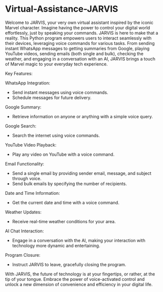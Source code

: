 # Virtual-Assistance-JARVIS
Welcome to JARVIS, your very own virtual assistant inspired by the iconic Marvel character. Imagine having the power to control your digital world effortlessly, just by speaking your commands. JARVIS is here to make that a reality. This Python program empowers users to interact seamlessly with their devices, leveraging voice commands for various tasks. From sending instant WhatsApp messages to getting summaries from Google, playing YouTube videos, sending emails (both single and bulk), checking the weather, and engaging in a conversation with an AI, JARVIS brings a touch of Marvel magic to your everyday tech experience.

Key Features:

WhatsApp Integration: 
  - Send instant messages using voice commands.
  - Schedule messages for future delivery.

Google Summary:

  - Retrieve information on anyone or anything with a simple voice query.

Google Search:

  - Search the internet using voice commands.

YouTube Video Playback:

  - Play any video on YouTube with a voice command.

Email Functionality:

  - Send a single email by providing sender email, message, and subject through voice.
  - Send bulk emails by specifying the number of recipients.

Date and Time Information:

  - Get the current date and time with a voice command.

Weather Updates:

  - Receive real-time weather conditions for your area.

AI Chat Interaction:

  - Engage in a conversation with the AI, making your interaction with technology more dynamic and entertaining.

Program Closure:

  - Instruct JARVIS to leave, gracefully closing the program.

With JARVIS, the future of technology is at your fingertips, or rather, at the tip of your tongue. Embrace the power of voice-activated control and unlock a new dimension of convenience and efficiency in your digital life.
